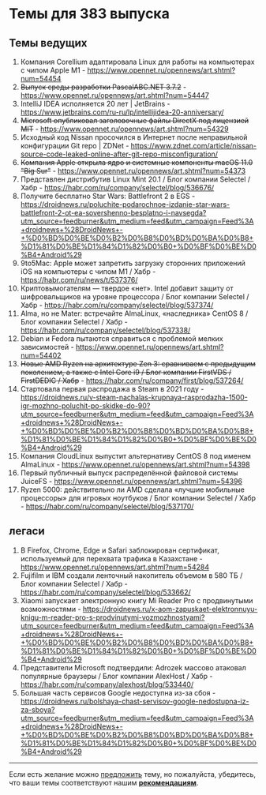 # Темы для 383 выпуска

## Темы ведущих

1. Компания Corellium адаптировала Linux для работы на компьютерах с чипом Apple M1 - https://www.opennet.ru/opennews/art.shtml?num=54454
1. ~~Выпуск среды разработки PascalABC.NET 3.7.2~~ - https://www.opennet.ru/opennews/art.shtml?num=54447
1. IntelliJ IDEA исполняется 20 лет | JetBrains - https://www.jetbrains.com/ru-ru/lp/intellijidea-20-anniversary/
1. ~~Microsoft опубликовал заголовочные файлы DirectX под лицензией MIT~~ - https://www.opennet.ru/opennews/art.shtml?num=54329
1. Исходный код Nissan просочился в Интернет после неправильной конфигурации Git repo | ZDNet - https://www.zdnet.com/article/nissan-source-code-leaked-online-after-git-repo-misconfiguration/
1. ~~Компания Apple открыла ядро и системные компоненты macOS 11.0 "Big Sur"~~ - https://www.opennet.ru/opennews/art.shtml?num=54373
1. Представлен дистрибутив Linux Mint 20.1 / Блог компании Selectel / Хабр - https://habr.com/ru/company/selectel/blog/536676/
1. Получите бесплатно Star Wars: Battlefront 2 в EGS - https://droidnews.ru/poluchite-podarochnoe-izdanie-star-wars-battlefront-2-ot-ea-sovershenno-besplatno-i-navsegda?utm_source=feedburner&utm_medium=feed&utm_campaign=Feed%3A+droidnews+%28DroidNews+-+%D0%BD%D0%BE%D0%B2%D0%B8%D0%BD%D0%BA%D0%B8+%D1%81%D0%BE%D1%84%D1%82%D0%B0+%D0%BF%D0%BE%D0%B4+Android%29
1. 9to5Mac: Apple может запретить загрузку сторонних приложений iOS на компьютеры с чипом M1 / Хабр - https://habr.com/ru/news/t/537376/
1. Криптовымогателям — твердое «нет». Intel добавит защиту от шифровальщиков на уровне процессора / Блог компании Selectel / Хабр - https://habr.com/ru/company/selectel/blog/537374/
1. Alma, но не Mater: встречайте AlmaLinux, «наследника» CentOS 8 / Блог компании Selectel / Хабр - https://habr.com/ru/company/selectel/blog/537338/
1. Debian и Fedora пытаются справиться с проблемой мелких зависимостей - https://www.opennet.ru/opennews/art.shtml?num=54402
1. ~~Новые AMD Ryzen на архитектуре Zen 3: сравниваем с предыдущим поколением, а также с Intel Core i9 / Блог компании FirstVDS / FirstDEDIC / Хабр~~ - https://habr.com/ru/company/first/blog/537264/
1. Стартовала первая распродажа в Steam в 2021 году - https://droidnews.ru/v-steam-nachalas-krupnaya-rasprodazha-1500-igr-mozhno-poluchit-po-skidke-do-90?utm_source=feedburner&utm_medium=feed&utm_campaign=Feed%3A+droidnews+%28DroidNews+-+%D0%BD%D0%BE%D0%B2%D0%B8%D0%BD%D0%BA%D0%B8+%D1%81%D0%BE%D1%84%D1%82%D0%B0+%D0%BF%D0%BE%D0%B4+Android%29
1. Компания CloudLinux выпустит альтернативу CentOS 8 под именем AlmaLinux - https://www.opennet.ru/opennews/art.shtml?num=54398
1. Первый публичный выпуск распределённой файловой системы JuiceFS - https://www.opennet.ru/opennews/art.shtml?num=54396
1. Ryzen 5000: действительно ли AMD сделала «лучшие мобильные процессоры» для игровых ноутбуков / Блог компании Selectel / Хабр - https://habr.com/ru/company/selectel/blog/537170/

## легаси

1. В Firefox, Chrome, Edge и Safari заблокирован сертификат, используемый для перехвата трафика в Казахстане - https://www.opennet.ru/opennews/art.shtml?num=54284
1. Fujifilm и IBM создали ленточный накопитель объемом в 580 ТБ / Блог компании Selectel / Хабр - https://habr.com/ru/company/selectel/blog/533662/
1. Xіaomі запускает электронную книгу Mі Rеаdеr Prо с продвинутыми возможностями - https://droidnews.ru/x-aom-zapuskaet-elektronnuyu-knigu-m-reader-pro-s-prodvinutymi-vozmozhnostyami?utm_source=feedburner&utm_medium=feed&utm_campaign=Feed%3A+droidnews+%28DroidNews+-+%D0%BD%D0%BE%D0%B2%D0%B8%D0%BD%D0%BA%D0%B8+%D1%81%D0%BE%D1%84%D1%82%D0%B0+%D0%BF%D0%BE%D0%B4+Android%29
1. Представители Microsoft подтвердили: Adrozek массово атаковал популярные браузеры / Блог компании AlexHost / Хабр - https://habr.com/ru/company/alexhost/blog/533440/
1. Большая часть сервисов Google недоступна из-за сбоя - https://droidnews.ru/bolshaya-chast-servisov-google-nedostupna-iz-za-sboya?utm_source=feedburner&utm_medium=feed&utm_campaign=Feed%3A+droidnews+%28DroidNews+-+%D0%BD%D0%BE%D0%B2%D0%B8%D0%BD%D0%BA%D0%B8+%D1%81%D0%BE%D1%84%D1%82%D0%B0+%D0%BF%D0%BE%D0%B4+Android%29



---

Если есть желание можно [предложить](themes_from_listeners.md) тему, но пожалуйста, убедитесь, что ваши темы соответствуют нашим **[рекомендациям](Recommendations_for_the_proposed_topics.md)**.
